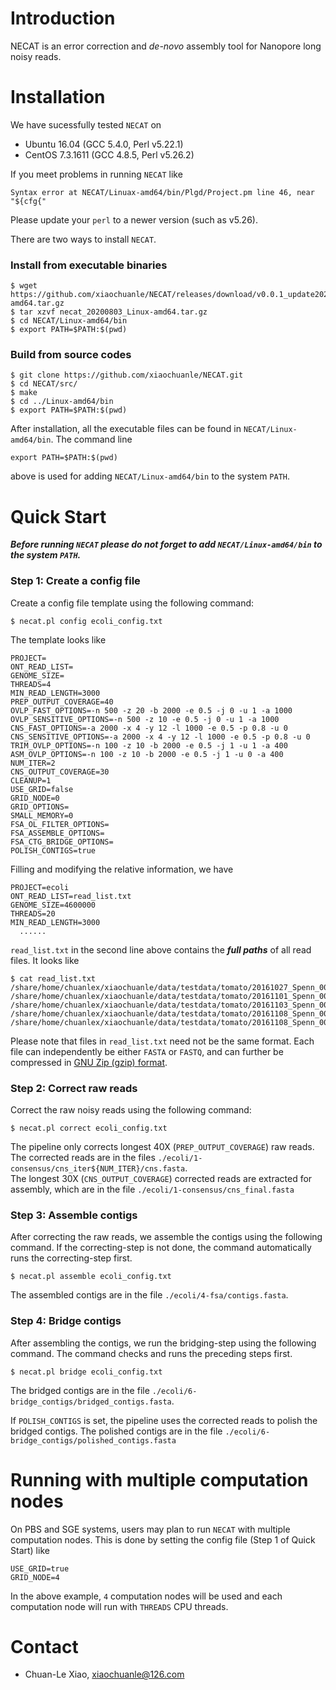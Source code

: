 # Introduction

NECAT is an error correction and *de-novo* assembly tool for Nanopore long noisy reads.

# Installation

We have sucessfully tested `NECAT` on

* Ubuntu 16.04 (GCC 5.4.0, Perl v5.22.1)
* CentOS 7.3.1611 (GCC 4.8.5, Perl v5.26.2)

If you meet problems in running `NECAT` like
```shell
Syntax error at NECAT/Linuax-amd64/bin/Plgd/Project.pm line 46, near "${cfg{"
```
Please update your `perl` to a newer version (such as v5.26).

There are two ways to install `NECAT`.

### Install from executable binaries

```shell
$ wget https://github.com/xiaochuanle/NECAT/releases/download/v0.0.1_update20200803/necat_20200803_Linux-amd64.tar.gz
$ tar xzvf necat_20200803_Linux-amd64.tar.gz
$ cd NECAT/Linux-amd64/bin
$ export PATH=$PATH:$(pwd)
```


### Build from source codes

```shell
$ git clone https://github.com/xiaochuanle/NECAT.git
$ cd NECAT/src/
$ make
$ cd ../Linux-amd64/bin
$ export PATH=$PATH:$(pwd)
```

After installation, all the executable files can be found in `NECAT/Linux-amd64/bin`.  The command line
```shell
export PATH=$PATH:$(pwd)
```
above is used for adding `NECAT/Linux-amd64/bin` to the system `PATH`.


# Quick Start

***Before running `NECAT` please do not forget to add `NECAT/Linux-amd64/bin` to the system `PATH`.***

### Step 1: Create a config file

Create a config file template using the following command:

```shell
$ necat.pl config ecoli_config.txt
```

The template looks like

``` shell
PROJECT=
ONT_READ_LIST=
GENOME_SIZE=
THREADS=4
MIN_READ_LENGTH=3000
PREP_OUTPUT_COVERAGE=40
OVLP_FAST_OPTIONS=-n 500 -z 20 -b 2000 -e 0.5 -j 0 -u 1 -a 1000
OVLP_SENSITIVE_OPTIONS=-n 500 -z 10 -e 0.5 -j 0 -u 1 -a 1000
CNS_FAST_OPTIONS=-a 2000 -x 4 -y 12 -l 1000 -e 0.5 -p 0.8 -u 0
CNS_SENSITIVE_OPTIONS=-a 2000 -x 4 -y 12 -l 1000 -e 0.5 -p 0.8 -u 0
TRIM_OVLP_OPTIONS=-n 100 -z 10 -b 2000 -e 0.5 -j 1 -u 1 -a 400
ASM_OVLP_OPTIONS=-n 100 -z 10 -b 2000 -e 0.5 -j 1 -u 0 -a 400
NUM_ITER=2
CNS_OUTPUT_COVERAGE=30
CLEANUP=1
USE_GRID=false
GRID_NODE=0
GRID_OPTIONS=
SMALL_MEMORY=0
FSA_OL_FILTER_OPTIONS=
FSA_ASSEMBLE_OPTIONS=
FSA_CTG_BRIDGE_OPTIONS=
POLISH_CONTIGS=true
```
Filling and modifying the relative information, we have

``` shell
PROJECT=ecoli
ONT_READ_LIST=read_list.txt
GENOME_SIZE=4600000
THREADS=20
MIN_READ_LENGTH=3000
  ......
```

`read_list.txt` in the second line above contains the ***full paths*** of all read files. It looks like

``` shell
$ cat read_list.txt
/share/home/chuanlex/xiaochuanle/data/testdata/tomato/20161027_Spenn_001_001_all.fastq
/share/home/chuanlex/xiaochuanle/data/testdata/tomato/20161101_Spenn_002_002_all.fastq
/share/home/chuanlex/xiaochuanle/data/testdata/tomato/20161103_Spenn_003_003_all.fastq
/share/home/chuanlex/xiaochuanle/data/testdata/tomato/20161108_Spenn_004_004_all.fastq
/share/home/chuanlex/xiaochuanle/data/testdata/tomato/20161108_Spenn_004_005_all.fastq
```

Please note that files in `read_list.txt` need not be the same format. Each file can independently be either `FASTA` or `FASTQ`, and can further be compressed in [GNU Zip (gzip) format](https://www.gnu.org/software/gzip/manual/gzip.html).

### Step 2: Correct raw reads
Correct the raw noisy reads using the following command:
``` Shell
$ necat.pl correct ecoli_config.txt
```
The pipeline only corrects longest 40X (`PREP_OUTPUT_COVERAGE`) raw reads. The corrected reads are in the files `./ecoli/1-consensus/cns_iter${NUM_ITER}/cns.fasta`.   
The longest 30X (`CNS_OUTPUT_COVERAGE`) corrected reads are extracted for assembly, which are in the file `./ecoli/1-consensus/cns_final.fasta`

### Step 3: Assemble contigs

After correcting the raw reads, we assemble the contigs using the following command. If the correcting-step is not done, the command  automatically runs the correcting-step first.

```Shell
$ necat.pl assemble ecoli_config.txt
```
The assembled contigs are in the file `./ecoli/4-fsa/contigs.fasta`.

### Step 4: Bridge contigs

After assembling the contigs, we run the bridging-step using the following command. The command  checks and runs the preceding steps first.

```Shell
$ necat.pl bridge ecoli_config.txt
```
The bridged contigs are in the file  `./ecoli/6-bridge_contigs/bridged_contigs.fasta`.

If `POLISH_CONTIGS` is set, the pipeline uses the corrected reads to polish the bridged contigs. The polished contigs are in the file `./ecoli/6-bridge_contigs/polished_contigs.fasta`

# Running with multiple computation nodes

On PBS and SGE systems, users may plan to run `NECAT` with multiple computation nodes. This is done by setting the config file (Step 1 of Quick Start) like
```shell
USE_GRID=true
GRID_NODE=4
```
In the above example, `4` computation nodes will be used and each computation node will run with `THREADS` CPU threads.

# Contact

* Chuan-Le Xiao, xiaochuanle@126.com
